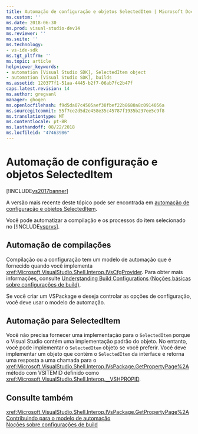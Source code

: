 ```yaml
---
title: Automação de configuração e objetos SelectedItem | Microsoft Docs
ms.custom: ''
ms.date: 2018-06-30
ms.prod: visual-studio-dev14
ms.reviewer: ''
ms.suite: ''
ms.technology:
- vs-ide-sdk
ms.tgt_pltfrm: ''
ms.topic: article
helpviewer_keywords:
- automation [Visual Studio SDK], SelectedItem object
- automation [Visual Studio SDK], builds
ms.assetid: 120377f1-51aa-4445-b2f7-06ab7fc2b47f
caps.latest.revision: 14
ms.author: gregvanl
manager: ghogen
ms.openlocfilehash: f9d5da07c4505aef38fbef22b8680a8c0914056a
ms.sourcegitcommit: 55f7ce2d5d2e458e35c45787f1935b237ee5c9f8
ms.translationtype: MT
ms.contentlocale: pt-BR
ms.lasthandoff: 08/22/2018
ms.locfileid: "47463986"
---
```

# <a name="automation-for-configuration-and-selecteditem-objects"></a>Automação de configuração e objetos SelectedItem
[!INCLUDE[vs2017banner](../../includes/vs2017banner.md)]

A versão mais recente deste tópico pode ser encontrada em [automação de configuração e objetos SelectedItem](https://docs.microsoft.com/visualstudio/extensibility/internals/automation-for-configuration-and-selecteditem-objects).  
  
Você pode automatizar a compilação e os processos do item selecionado no [!INCLUDE[vsprvs](../../includes/vsprvs-md.md)].  
  
## <a name="automation-for-builds"></a>Automação de compilações  
 Compilação ou a configuração tem um modelo de automação que é fornecido quando você implementa <xref:Microsoft.VisualStudio.Shell.Interop.IVsCfgProvider>. Para obter mais informações, consulte [Understanding Build Configurations (Noções básicas sobre configurações de build)](../../ide/understanding-build-configurations.md).  
  
 Se você criar um VSPackage e deseja controlar as opções de configuração, você deve usar o modelo de automação.  
  
## <a name="automation-for-selecteditem"></a>Automação para SelectedItem  
 Você não precisa fornecer uma implementação para o `SelectedItem` porque o Visual Studio contém uma implementação padrão do objeto. No entanto, você pode implementar o `SelectedItem` objeto se você preferir. Você deve implementar um objeto que contém o `SelectedItem` da interface e retorna uma resposta a uma chamada para o <xref:Microsoft.VisualStudio.Shell.Interop.IVsPackage.GetPropertyPage%2A> método com VSITEMID definido como <xref:Microsoft.VisualStudio.Shell.Interop.__VSHPROPID>.  
  
## <a name="see-also"></a>Consulte também  
 <xref:Microsoft.VisualStudio.Shell.Interop.IVsPackage.GetPropertyPage%2A>   
 [Contribuindo para o modelo de automação](../../extensibility/internals/contributing-to-the-automation-model.md)   
 [Noções sobre configurações de build](../../ide/understanding-build-configurations.md)

